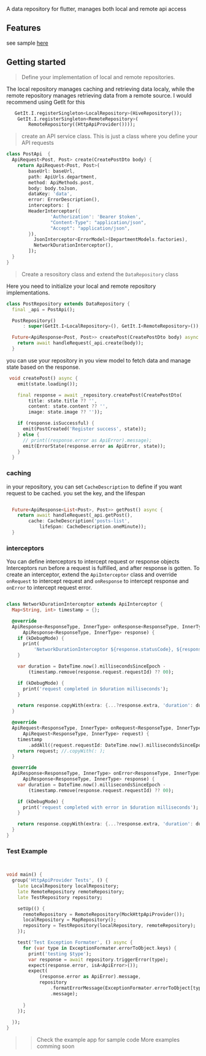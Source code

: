 A data repository for flutter, manages both local and remote api access

## Features
see sample [here](https://data-repository.wiseminds.cc/#/)


## Getting started

> Define your implementation of local and remote repositories.

The local repository manages caching and retrieving data localy, while the remote repository manages retrieving data from a remote source.
I would recommend using GetIt for this

```dart
   GetIt.I.registerSingleton<LocalRepository>(HiveRepository());
    GetIt.I.registerSingleton<RemoteRepository>(
        RemoteRepository((HttpApiProvider())));
```

> create an API service class. This is just a class where you define your API requests

```dart
class PostApi  {
  ApiRequest<Post, Post> create(CreatePostDto body) {
    return ApiRequest<Post, Post>(
        baseUrl: baseUrl,
        path: ApiUrls.department,
        method: ApiMethods.post,
        body: body.toJson,
        dataKey: 'data',
        error: ErrorDescription(),
        interceptors: [
        HeaderInterceptor({
                'Authorization': 'Bearer $token',
                "Content-Type": "application/json",
                "Accept": "application/json",
        }),
          JsonInterceptor<ErrorModel>(DepartmentModels.factories),
          NetworkDurationInterceptor(),
        ]);
  }
}
```

> Create a resository class and extend the `DataRepository` class

Here you need to initialize your local and remote repository implementations.


```dart
class PostRepository extends DataRepository {
  final _api = PostApi();

  PostRepository()
      : super(GetIt.I<LocalRepository>(), GetIt.I<RemoteRepository>());

  Future<ApiResponse<Post, Post>> createPost(CreatePostDto body) async {
    return await handleRequest(_api.create(body));
  }

```

you can use your repository in you view model to fetch data and manage state based on the response.


```dart
 void createPost() async {
    emit(state.loading());

    final response = await _repository.createPost(CreatePostDto(
        title: state.title ?? '',
        content: state.content ?? '',
        image: state.image ?? ''));

    if (response.isSuccessful) {
      emit(PostCreated('Register success', state));
    } else {
      // print((response.error as ApiError).message);
      emit(ErrorState(response.error as ApiError, state));
    }
  }

```
### caching
in your repository, you can set `CacheDescription` to define if you want request to be cached.
you set the key, and the lifespan

```dart

  Future<ApiResponse<List<Post>, Post>> getPost() async {
    return await handleRequest(_api.getPost(),
        cache: CacheDescription('posts-list',
            lifeSpan: CacheDescription.oneMinute));
  }
```


### interceptors
You can define interceptors to intercept request or response objects
Interceptors run before a request is fulfilled, and after response is gotten.
To create an interceptor, extend the `ApiInterceptor` class and override `onRequest` to 
intercept request and `onResponse` to intercept response and `onError` to intercept request error.

```dart

class NetworkDurationInterceptor extends ApiInterceptor {
  Map<String, int> timestamp = {};

  @override
  ApiResponse<ResponseType, InnerType> onResponse<ResponseType, InnerType>(
      ApiResponse<ResponseType, InnerType> response) {
    if (kDebugMode) {
      print(
          'NetworkDurationInterceptor ${response.statusCode}, ${response.request.requestId}, $timestamp ${timestamp[response.request.requestId]}');
    }

    var duration = DateTime.now().millisecondsSinceEpoch -
        (timestamp.remove(response.request.requestId) ?? 00);

    if (kDebugMode) {
      print('request completed in $duration milliseconds');
    }

    return response.copyWith(extra: {...?response.extra, 'duration': duration});
  }

  @override
  ApiRequest<ResponseType, InnerType> onRequest<ResponseType, InnerType>(
      ApiRequest<ResponseType, InnerType> request) {
    timestamp
        .addAll({request.requestId: DateTime.now().millisecondsSinceEpoch});
    return request; //.copyWith(: );
  }

  @override
  ApiResponse<ResponseType, InnerType> onError<ResponseType, InnerType>(
      ApiResponse<ResponseType, InnerType> response) {
    var duration = DateTime.now().millisecondsSinceEpoch -
        (timestamp.remove(response.request.requestId) ?? 00);

    if (kDebugMode) {
      print('request completed with error in $duration milliseconds');
    }

    return response.copyWith(extra: {...?response.extra, 'duration': duration});
  }
}

```

### Test Example

```dart


void main() {
  group('HttpApiProvider Tests', () {
    late LocalRepository localRepository;
    late RemoteRepository remoteRepository;
    late TestRepository repository;

    setUp(() {
      remoteRepository = RemoteRepository(MockHttpApiProvider());
      localRepository = MapRepository();
      repository = TestRepository(localRepository, remoteRepository);
    });

    test('Test Exception Formater', () async {
      for (var type in ExceptionFormater.errorToObject.keys) {
        print('testing $type');
        var response = await repository.triggerError(type);
        expect(response.error, isA<ApiError>());
        expect(
            (response.error as ApiError).message,
            repository
                .formatErrorMessage(ExceptionFormater.errorToObject[type], '')
                .message);
         
      }
    });
 
  });
}

```
>> Check the example app for sample code
More examples comming soon